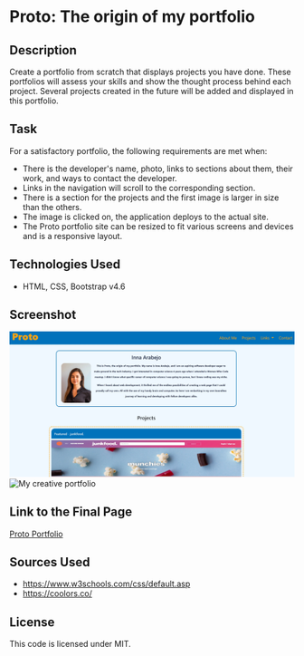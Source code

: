 # Proto: The origin of my portfolio

## Description
Create a portfolio from scratch that displays projects you have done. These portfolios will assess your skills and show the thought process behind each project. Several projects created in the future will be added and displayed in this portfolio.

## Task
For a satisfactory portfolio, the following requirements are met when:
  - There is the developer's name, photo, links to sections about them, their work, and ways to contact the developer.
  - Links in the navigation will scroll to the corresponding section.
  - There is a section for the projects and the first image is larger in size than the others.
  - The image is clicked on, the application deploys to the actual site.
  - The Proto portfolio site can be resized to fit various screens and devices and is a responsive layout.

## Technologies Used
- HTML, CSS, Bootstrap v4.6

## Screenshot
![My creative portfolio](./Assets/images/readme-screenshot.jpg)
![My creative portfolio](./Assets/images/portfolio.gif)

## Link to the Final Page
[Proto Portfolio](https://inna-arabejo.github.io/creative-portfolio/)

## Sources Used
- https://www.w3schools.com/css/default.asp 
- https://coolors.co/

## License
This code is licensed under MIT.
